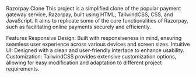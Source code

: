 Razorpay Clone
This project is a simplified clone of the popular payment gateway service, Razorpay, built using HTML, TailwindCSS, CSS, and JavaScript. It aims to replicate some of the core functionalities of Razorpay, such as facilitating online payments securely and efficiently.

Features
Responsive Design: Built with responsiveness in mind, ensuring seamless user experience across various devices and screen sizes.
Intuitive UI: Designed with a clean and user-friendly interface to enhance usability.
Customization: TailwindCSS provides extensive customization options, allowing for easy modification and adaptation to different project requirements.
